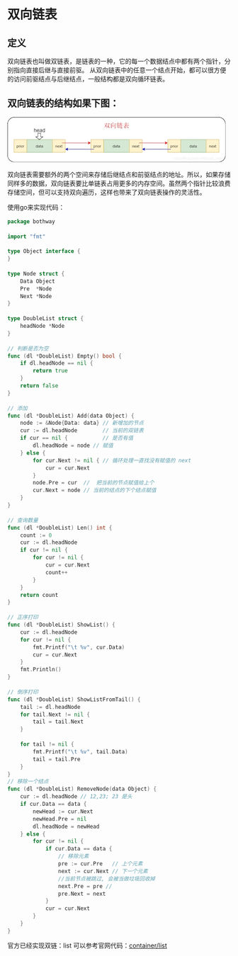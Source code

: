 # 双向链表

## 定义
双向链表也叫做双链表，是链表的一种，它的每一个数据结点中都有两个指针，分别指向直接后继与直接前驱。 从双向链表中的任意一个结点开始，都可以很方便的访问前驱结点与后继结点，一般结构都是双向循环链表。

## 双向链表的结构如果下图：
![双向链表结构图](media/16532321064636.jpg)

双向链表需要额外的两个空间来存储后继结点和前驱结点的地址。所以，如果存储同样多的数据，双向链表要比单链表占用更多的内存空间。虽然两个指针比较浪费存储空间，但可以支持双向遍历，这样也带来了双向链表操作的灵活性。

使用go来实现代码：
```go
package bothway

import "fmt"

type Object interface {
}

type Node struct {
	Data Object
	Pre  *Node
	Next *Node
}

type DoubleList struct {
	headNode *Node
}

// 判断是否为空
func (dl *DoubleList) Empty() bool {
	if dl.headNode == nil {
		return true
	}
	return false
}

// 添加
func (dl *DoubleList) Add(data Object) {
	node := &Node{Data: data} // 新增加的节点
	cur := dl.headNode        // 当前的双链表
	if cur == nil {           // 是否有值
		dl.headNode = node // 赋值
	} else {
		for cur.Next != nil { // 循环处理一直找没有赋值的 next
			cur = cur.Next
		}
		node.Pre = cur  //  把当前的节点赋值给上个
		cur.Next = node // 当前的结点的下个结点赋值
	}
}

// 查询数量
func (dl *DoubleList) Len() int {
	count := 0
	cur := dl.headNode
	if cur != nil {
		for cur != nil {
			cur = cur.Next
			count++
		}
	}
	return count
}

// 正序打印
func (dl *DoubleList) ShowList() {
	cur := dl.headNode
	for cur != nil {
		fmt.Printf("\t %v", cur.Data)
		cur = cur.Next
	}
	fmt.Println()
}

// 倒序打印
func (dl *DoubleList) ShowListFromTail() {
	tail := dl.headNode
	for tail.Next != nil {
		tail = tail.Next
	}

	for tail != nil {
		fmt.Printf("\t %v", tail.Data)
		tail = tail.Pre
	}
}
// 移除一个结点
func (dl *DoubleList) RemoveNode(data Object) {
	cur := dl.headNode // 12,23; 23 是头
	if cur.Data == data {
		newHead := cur.Next
		newHead.Pre = nil
		dl.headNode = newHead
	} else {
		for cur != nil {
			if cur.Data == data {
				// 移除元素
				pre := cur.Pre   // 上个元素
				next := cur.Next // 下一个元素
				//当前节点被跳过, 会被当做垃圾回收掉
				next.Pre = pre //
				pre.Next = next
			}
			cur = cur.Next
		}
	}
}

```

官方已经实现双链：list 可以参考官网代码：[container/list](https://cs.opensource.google/go/go/+/refs/tags/go1.18.1:src/container/list/list.go;bpv=1)